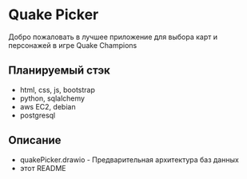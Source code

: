 # Quake Picker
Добро пожаловать в лучшее приложение для выбора карт и персонажей в игре Quake Champions

## Планируемый стэк
* html, css, js, bootstrap
* python, sqlalchemy
* aws EC2, debian
* postgresql

## Описание
* quakePicker.drawio - Предварительная архитектура баз данных
* этот README
